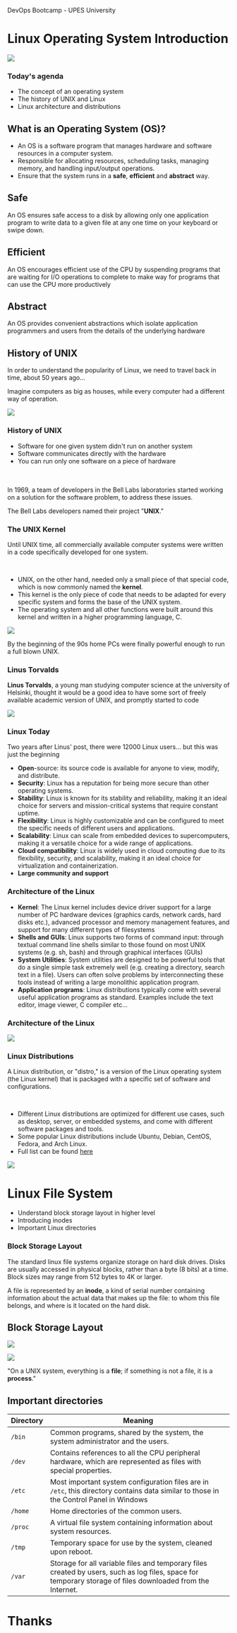 [comment]: # (mdslides presentation.md --include media)

[comment]: # (THEME = white)
[comment]: # (CODE_THEME = base16/zenburn)
[comment]: # (The list of themes is at https://revealjs.com/themes/)
[comment]: # (The list of code themes is at https://highlightjs.org/)

[comment]: # (controls: true)
[comment]: # (keyboard: true)
[comment]: # (markdown: { smartypants: true })
[comment]: # (hash: false)
[comment]: # (respondToHashChanges: false)
[comment]: # (width: 1500)
[comment]: # (height: 1000)

DevOps Bootcamp - UPES University

# Linux Operating System Introduction

![](media/linuxlogo.png)

[comment]: # (!!!)

### Today's agenda

- The concept of an operating system
- The history of UNIX and Linux
- Linux architecture and distributions

[comment]: # (!!!)

## What is an Operating System (OS)?

- An OS is a software program that manages hardware and software resources in a computer system.
- Responsible for allocating resources, scheduling tasks, managing memory, and handling input/output operations.
- Ensure that the system runs in a **safe**, **efficient** and **abstract** way.


[comment]: # (|||)

## Safe

An OS ensures safe access to a disk by allowing only one application program to write data to a given file at any one time
on your keyboard or swipe down.

[comment]: # (|||)

## Efficient

An OS encourages efficient use of the CPU by suspending programs that are waiting for I/O operations to complete to make way for programs that can use the CPU more productively

[comment]: # (|||)

## Abstract

An OS provides convenient abstractions which isolate application programmers and users from the details of the underlying hardware

[comment]: # (!!!)

## History of UNIX

In order to understand the popularity of Linux, we need to travel back in time, about 50 years ago...

Imagine computers as big as houses, while every computer had a different way of operation.

![](media/computer.jpg)

[comment]: # (!!!)

### History of UNIX

- Software for one given system didn't run on another system
- Software communicates directly with the hardware
- You can run only one software on a piece of hardware

<br><br>
In 1969, a team of developers in the Bell Labs laboratories started working on a solution for the software
problem, to address these issues.


[comment]: # (!!!)

The Bell Labs developers named their project "**UNIX**."


[comment]: # (!!!)

### The UNIX Kernel

Until UNIX time, all commercially available computer systems were written in a code specifically developed for one system.

<br>

- UNIX, on the other hand, needed only a small piece of that special code, which is now commonly named the **kernel**.
- This kernel is the only piece of code that needs to be adapted for every specific system and forms the base of the UNIX system.
- The operating system and all other functions were built around this kernel and written in a higher programming language, C.

![](media/kernel.png)

[comment]: # (!!!)


By the beginning of the 90s home PCs were finally powerful enough to run a full blown UNIX.


[comment]: # (!!!)

### Linus Torvalds


**Linus Torvalds**, a young man studying computer science at the university of Helsinki, thought it would be a good idea to have some sort of freely available academic version of UNIX, and promptly started to code


![](media/trovalds.png)

[comment]: # (!!! data-auto-animate)

### Linux Today


Two years after Linus' post, there were 12000 Linux users… but this was just the beginning

- **Open**-source: its source code is available for anyone to view, modify, and distribute.
- **Security**: Linux has a reputation for being more secure than other operating systems.
- **Stability**: Linux is known for its stability and reliability, making it an ideal choice for servers and mission-critical systems that require constant uptime.
- **Flexibility**: Linux is highly customizable and can be configured to meet the specific needs of different users and applications.
- **Scalability**: Linux can scale from embedded devices to supercomputers, making it a versatile choice for a wide range of applications.
- **Cloud compatibility**: Linux is widely used in cloud computing due to its flexibility, security, and scalability, making it an ideal choice for virtualization and containerization.
- **Large community and support**

[comment]: # (!!!)

### Architecture of the Linux

- **Kernel**: The Linux kernel includes device driver support for a large number of PC hardware devices (graphics cards, network cards, hard disks etc.), advanced processor and memory management features, and support for many different types of filesystems
- **Shells and GUIs**: Linux supports two forms of command input: through textual command line shells similar to those found on most UNIX systems (e.g. sh, bash) and through graphical interfaces (GUIs)
- **System Utilities**: System utilities are designed to be powerful tools that do a single simple task extremely well (e.g. creating a directory, search text in a file). Users can often solve problems by interconnecting these tools instead of writing a large monolithic application program.
- **Application programs**: Linux distributions typically come with several useful application programs as standard. Examples include the text editor, image viewer, C compiler etc...

[comment]: # (!!!)

### Architecture of the Linux

![](media/linuxlayers.png)

[comment]: # (!!!)

### Linux Distributions

A Linux distribution, or "distro," is a version of the Linux operating system (the Linux kernel) that is packaged with a specific set of software and configurations.

<br>

- Different Linux distributions are optimized for different use cases, such as desktop, server, or embedded systems, and come with different software packages and tools.
- Some popular Linux distributions include Ubuntu, Debian, CentOS, Fedora, and Arch Linux.
- Full list can be found <a href="https://en.wikipedia.org/wiki/List_of_Linux_distributions">here</a>


![](media/ubuntu.png)

[comment]: # (!!!)

# Linux File System

- Understand block storage layout in higher level
- Introducing inodes
- Important Linux directories

[comment]: # (!!!)

### Block Storage Layout

The standard linux file systems organize storage on hard disk drives. Disks are usually accessed in physical blocks, rather than a byte (8 bits) at a time. Block sizes may range from 512 bytes to 4K or larger.

A file is represented by an **inode**, a kind of serial number containing information about the actual data that makes up the file: to whom this file belongs, and where is it located on the hard disk.

[comment]: # (!!!)

## Block Storage Layout

![](media/inode2.png)

![](media/inode1.png)

[comment]: # (!!!)

"On a UNIX system, everything is a **file**; if something is not a file, it is a **process**."


[comment]: # (!!!)

## Important directories


| Directory      | Meaning |
| -----------   | ----------- |
| `/bin`        | Common programs, shared by the system, the system administrator and the users.       |
| `/dev`        | Contains references to all the CPU peripheral hardware, which are represented as files with special properties.       |
| `/etc`        | Most important system configuration files are in `/etc`, this directory contains data similar to those in the Control Panel in Windows      |
| `/home`       | Home directories of the common users.        |
| `/proc`       | A virtual file system containing information about system resources.        |
| `/tmp`        | Temporary space for use by the system, cleaned upon reboot.      |
| `/var`        | Storage for all variable files and temporary files created by users, such as log files, space for temporary storage of files downloaded from the Internet.      |

[comment]: # (!!!)

# Thanks


[comment]: # (!!! data-background-color="aquamarine")
